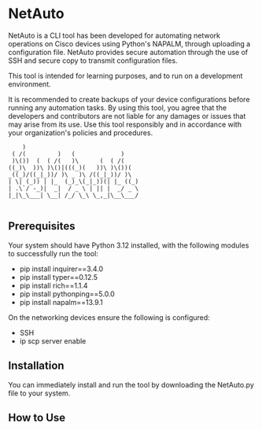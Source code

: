 # NetAuto
NetAuto is a CLI tool has been developed for automating
network operations on Cisco devices using Python's NAPALM,
through uploading a configuration file. NetAuto provides secure automation through 
the use of SSH and secure copy to transmit configuration files.

This tool is intended for learning purposes, and to run on a development
environment. 

It is recommended to create backups of your
device configurations before running any automation tasks.
By using this tool, you agree that the developers and
contributors are not liable for any damages or issues that
may arise from its use. Use this tool responsibly and in
accordance with your organization's policies and procedures.

```
    )                                 
 ( /(         )   (             )     
 )\())  (  ( /(   )\      (  ( /(
((_)\  ))\ )\()|(((_)(   ))\ )\())(   
_((_)/((_|_))/ )\ _ )\ /((_|_))/ )\
| \| (_)) | |_  (_)_\(_|_))(| |_ ((_) 
| .\`/ -_)|  _|  / _ \ | || |  _/ _ \ 
|_|\_\___| \__| /_/ \_\ \_,_|\__\___/ 
                                      
```
                                          
## Prerequisites
Your system should have Python 3.12 installed, with the following modules to successfully run the tool:
+ pip install inquirer==3.4.0
+ pip install typer==0.12.5
+ pip install rich==1.1.4
+ pip install pythonping==5.0.0
+ pip install napalm==13.9.1

On the networking devices ensure the following is configured:
+ SSH
+ ip scp server enable

## Installation
You can immediately install and run the tool by downloading the NetAuto.py file to your system.

## How to Use
